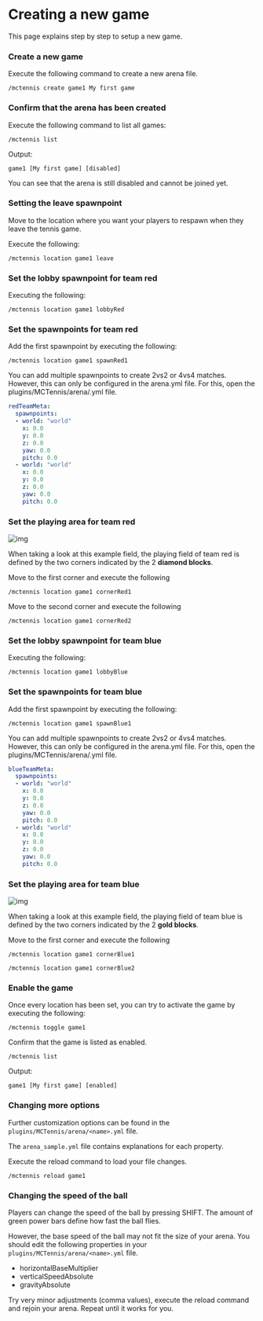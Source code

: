 # Creating a new game

This page explains step by step to setup a new game.

### Create a new game

Execute the following command to create a new arena file.

```
/mctennis create game1 My first game
```

### Confirm that the arena has been created

Execute the following command to list all games:

```
/mctennis list
```

Output:

```
game1 [My first game] [disabled]
```

You can see that the arena is still disabled and cannot be joined yet.

### Setting the leave spawnpoint

Move to the location where you want your players to respawn when they leave the tennis game.

Execute the following:

```
/mctennis location game1 leave
```

### Set the lobby spawnpoint for team red

Executing the following:

```
/mctennis location game1 lobbyRed
```

### Set the spawnpoints for team red

Add the first spawnpoint by executing the following:

```
/mctennis location game1 spawnRed1
```

You can add multiple spawnpoints to create 2vs2 or 4vs4 matches. However, this can only be configured in the arena.yml file. For this, open the plugins/MCTennis/arena/<name>.yml file.

```yaml
redTeamMeta:
  spawnpoints:
  - world: "world"
    x: 0.0
    y: 0.0
    z: 0.0
    yaw: 0.0
    pitch: 0.0
  - world: "world"
    x: 0.0
    y: 0.0
    z: 0.0
    yaw: 0.0
    pitch: 0.0
```

### Set the playing area for team red

![img](assets/fieldselection.png)

When taking a look at this example field, the playing field of team red is defined by the two corners indicated by the 2 **diamond blocks**.

Move to the first corner and execute the following

```
/mctennis location game1 cornerRed1
```

Move to the second corner and execute the following

```
/mctennis location game1 cornerRed2
```

### Set the lobby spawnpoint for team blue

Executing the following:

```
/mctennis location game1 lobbyBlue
```

### Set the spawnpoints for team blue

Add the first spawnpoint by executing the following:

```
/mctennis location game1 spawnBlue1
```

You can add multiple spawnpoints to create 2vs2 or 4vs4 matches. However, this can only be configured in the arena.yml file. For this, open the plugins/MCTennis/arena/<name>.yml file.

```yaml
blueTeamMeta:
  spawnpoints:
  - world: "world"
    x: 0.0
    y: 0.0
    z: 0.0
    yaw: 0.0
    pitch: 0.0
  - world: "world"
    x: 0.0
    y: 0.0
    z: 0.0
    yaw: 0.0
    pitch: 0.0
```

### Set the playing area for team blue

![img](assets/fieldselection.png)

When taking a look at this example field, the playing field of team blue is defined by the two corners indicated by the 2 **gold blocks**.

Move to the first corner and execute the following

```
/mctennis location game1 cornerBlue1
```

```
/mctennis location game1 cornerBlue2
```

### Enable the game

Once every location has been set, you can try to activate the game by executing the following:

```
/mctennis toggle game1
```

Confirm that the game is listed as enabled.

```
/mctennis list
```

Output:

```
game1 [My first game] [enabled]
```

### Changing more options

Further customization options can be found in the ``plugins/MCTennis/arena/<name>.yml`` file.

The ``arena_sample.yml`` file contains explanations for each property.

Execute the reload command to load your file changes.

```
/mctennis reload game1
```

### Changing the speed of the ball

Players can change the speed of the ball by pressing SHIFT. The amount of green power bars define how fast the ball flies. 

However, the base speed of the ball may not fit the size of your arena. You should edit the following properties in your ``plugins/MCTennis/arena/<name>.yml`` file.

* horizontalBaseMultiplier
* verticalSpeedAbsolute
* gravityAbsolute

Try very minor adjustments (comma values), execute the reload command and rejoin your arena. Repeat until it works for you.

